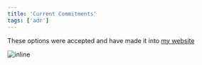 ```yaml
---
title: 'Current Commitments'
tags: ['adr']
---
```


These options were accepted and have made it into [my website](/about)

<!-- abstract -->

![inline](./animal-cat-cute-45201.jpg)
